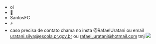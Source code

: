 -  oi
- 🌱 
- SantosFC
- ⚡
- caso precisa de contato chama no insta @RafaelUratani ou email uratani.silva@escola.pr.gov.br ou rafael_uratani@hotmail.com tmj
  ![](https://tenor.com/pt-BR/view/ney-neymar-flayor-dance-football-player-gif-17468921)
